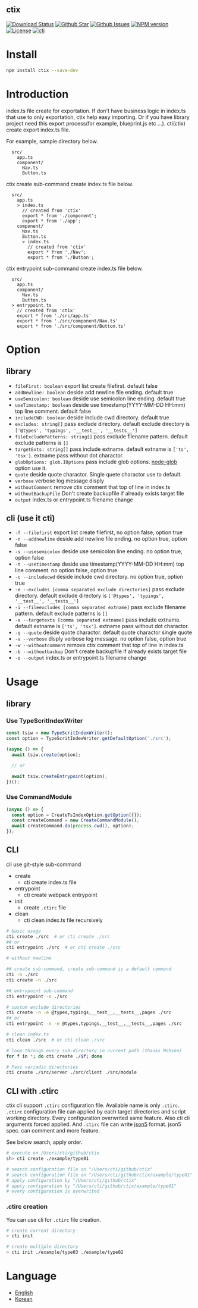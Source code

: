 ctix
----
[![Download Status](https://img.shields.io/npm/dw/ctix.svg)](https://npmcharts.com/compare/ctix?minimal=true) [![Github Star](https://img.shields.io/github/stars/imjuni/ctix.svg?style=popout)](https://github.com/imjuni/ctix) [![Github Issues](https://img.shields.io/github/issues-raw/imjuni/ctix.svg)](https://github.com/imjuni/ctix/issues) [![NPM version](https://img.shields.io/npm/v/ctix.svg)](https://www.npmjs.com/package/ctix) [![License](https://img.shields.io/npm/l/ctix.svg)](https://github.com/imjuni/ctix/blob/master/LICENSE) [![cti](https://circleci.com/gh/imjuni/ctix.svg?style=shield)](https://app.circleci.com/pipelines/github/imjuni/ctix?branch=master)

# Install
```bash
npm install ctix --save-dev
```

# Introduction
index.ts file create for exportation. If don't have business logic in index.ts that use to only exportation, ctix help easy importing. Or if you have library project need this export process(for example, blueprint.js etc ...). cti(ctix) create export index.ts file.

For example, sample directory below.

```
  src/
    app.ts
    component/
      Nav.ts
      Button.ts
```

ctix create sub-command create index.ts file below.

```
  src/
    app.ts
    > index.ts
      // created from 'ctix'
      export * from './component';
      export * from './app';
    component/
      Nav.ts
      Button.ts
      > index.ts
        // created from 'ctix'
        export * from './Nav';
        export * from './Button';
```

ctix entrypoint sub-command create index.ts file below.

```
  src/
    app.ts
    component/
      Nav.ts
      Button.ts
  > entrypoint.ts
    // created from 'ctix'
    export * from './src/app.ts'
    export * from './src/component/Nav.ts'
    export * from './src/component/Button.ts'
```

# Option
## library
* `fileFirst: boolean` export list create filefirst. default false
* `addNewline: boolean` deside add newline file ending. default true
* `useSemicolon: boolean` deside use semicolon line ending. default true
* `useTimestamp: boolean` deside use timestamp(YYYY-MM-DD HH:mm) top line comment. default false
* `includeCWD: boolean` deside include cwd directory. default true
* `excludes: string[]` pass exclude directory. default exclude directory is `['@types', 'typings', '__test__', '__tests__']`
* `fileExcludePatterns: string[]` pass exclude filename pattern. default exclude patterns is `[]`
* `targetExts: string[]` pass include extname. default extname is `['ts', 'tsx']`. extname pass without dot charactor.
* `globOptions: glob.IOptions` pass include glob options. [node-glob](https://github.com/isaacs/node-glob) option use it.
* `quote` deside quote charactor. Single quete charactor use to default.
* `verbose` verbose log message disply
* `withoutComment` remove ctix comment that top of line in index.ts
* `withoutBackupFile` Don't create backupfile if already exists target file
* `output` index.ts or entrypoint.ts filename change

## cli (use it cti)
* `-f --filefirst` export list create filefirst, no option false, option true
* `-n --addnewline` deside add newline file ending. no option true, option false
* `-s --usesemicolon` deside use semicolon line ending. no option true, option false
* `-t --usetimestamp` deside use timestamp(YYYY-MM-DD HH:mm) top line comment. no option false, option true
* `-c --includecwd` deside include cwd directory. no option true, option true
* `-e --excludes [comma separated exclude directories]` pass exclude directory. default exclude directory is `['@types', 'typings', '__test__', '__tests__']`
* `-i --fileexcludes [comma separated extname]` pass exclude filename pattern. default exclude patterns is `[]`
* `-x --targetexts [comma separated extname]` pass include extname. default extname is `['ts', 'tsx']`. extname pass without dot charactor.
* `-q --quote` deside quote charactor. default quote charactor single quote
* `-v --verbose` disply verbose log message. no option false, option true
* `-w --withoutcomment` remove ctix comment that top of line in index.ts
* `-b --withoutbackup` Don't create backupfile if already exists target file
* `-o --output` index.ts or entrypoint.ts filename change

# Usage
## library 
### Use TypeScritIndexWriter
```typescript
const tsiw = new TypeScritIndexWriter();
const option = TypeScritIndexWriter.getDefaultOption('./src');

(async () => {
  await tsiw.create(option);

  // or

  await tsiw.createEntrypoint(option);
})();
```

### Use CommandModule
```typescript
(async () => {
  const option = CreateTsIndexOption.getOption({});
  const createCommand = new CreateCommandModule();
  await createCommand.do(process.cwd(), option);
});
```

## CLI
cli use git-style sub-command

* create
  * cti create index.ts file
* entrypoint
  * cti create webpack entrypoint
* init
  * create `.ctirc` file
* clean
  * cti clean index.ts file recursively

```bash
# basic usage
cti create ./src  # or cti create ./src
## or
cti entrypoint ./src  # or cti create ./src

# without newline

## create sub-command, create sub-command is a default command
cti -n ./src
cti create -n ./src

## entrypoint sub-command
cti entrypoint -n ./src

# custom exclude directories
cti create -n -e @types,typings,__test__,__tests__,pages ./src
## or
cti entrypoint -n -e @types,typings,__test__,__tests__,pages ./src

# clean index.ts
cti clean ./src  # or cti clean ./src

# loop through every sub-directory in current path (thanks Mohsen)
for f in *; do cti create ./$f; done

# Pass variadic directories
cti create ./src/server ./src/client ./src/module
```

## CLI with .ctirc
ctix cli support `.ctirc` configuration file. Available name is only `.ctirc`. `.ctirc` configuration file can applied by each target directories and script working directory. Every configuration overwrited same feature. Also cti cli arguments forced applied. And `.ctirc` file can write [json5](https://json5.org) format. json5 spec. can comment and more feature.

See below search, apply order. 

```bash
# execute on /Users/cti/github/ctix
sh> cti create ./example/type01

# search configuration file on "/Users/cti/github/ctix"
# search configuration file on "/Users/cti/github/ctix/example/type01"
# apply configuration by "/Users/cti/github/ctix"
# apply configuration by "/Users/cti/github/ctix/example/type01"
# every configuration is overwrited 
```

### .ctirc creation
You can use cli for `.ctirc` file creation. 

```bash
# create current directory
> cti init

# create multiple directory
> cti init ./example/type03 ./example/type02
```

# Language
* [English](https://github.com/imjuni/ctix/blob/master/README.md)
* [Korean](https://github.com/imjuni/ctix/blob/master/README.ko.md)
